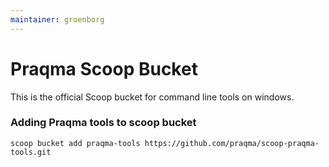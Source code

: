 ```yaml
---
maintainer: groenborg
---
```

# Praqma Scoop Bucket

This is the official Scoop bucket for command line tools on windows.

### Adding Praqma tools to scoop bucket

```
scoop bucket add praqma-tools https://github.com/praqma/scoop-praqma-tools.git
```
